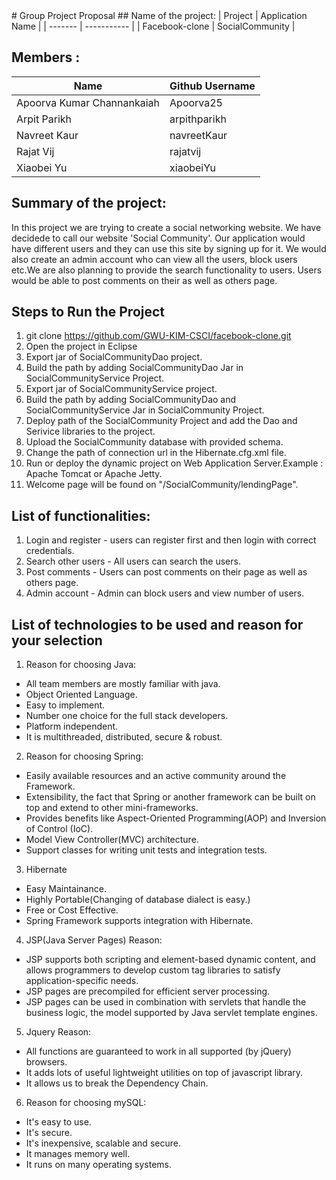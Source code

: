 <snippet>
  <content>
# Group Project Proposal
## Name of the project:
| Project | Application Name |
| ------- | ----------- |
| Facebook-clone | SocialCommunity |

## Members :

| Name                        | Github Username     |
| --------------------------- | ------------ |
| Apoorva Kumar Channankaiah  | Apoorva25    |
| Arpit Parikh                | arpithparikh |
| Navreet Kaur                | navreetKaur  |
| Rajat Vij                   | rajatvij     |
| Xiaobei Yu                  | xiaobeiYu    |

## Summary of the project:
In this project we are trying to create a social networking website. We have decidede to call our website 'Social Community'. Our application would have different users and they can use this site by signing up for it. We would also create an admin account who can view all the users, block users etc.We are also planning to provide the search functionality to users. Users would be able to post comments on their as well as others page.

## Steps to Run the Project
1. git clone https://github.com/GWU-KIM-CSCI/facebook-clone.git
2. Open the project in Eclipse
3. Export jar of SocialCommunityDao project.
4. Build the path by adding SocialCommunityDao Jar in SocialCommunityService Project.
5. Export jar of SocialCommunityService project.
6. Build the path by adding SocialCommunityDao and SocialCommunityService Jar in SocialCommunity Project.
7. Deploy path of the SocialCommunity Project and add the Dao and Serivice libraries to the project.
8. Upload the SocialCommunity database with provided schema.
9. Change the path of connection url in the Hibernate.cfg.xml file.
10. Run or deploy the dynamic project on Web Application Server.Example : Apache Tomcat or Apache Jetty. 
11. Welcome page will be found on "/SocialCommunity/lendingPage".
 
## List of functionalities:
1. Login and register - users can register first and then login with correct credentials.
2. Search other users - All users can search the users.
3. Post comments - Users can post comments on their page as well as others page.
4. Admin account - Admin can block users and view number of users.

## List of technologies to be used and reason for your selection
1. Reason for choosing Java:
  * All team members are mostly familiar with java.
  * Object Oriented Language.
  * Easy to implement.
  * Number one choice for the full stack developers.
  * Platform independent.
  * It is multithreaded, distributed, secure & robust.
2. Reason for choosing Spring:
  * Easily available resources and an active community around the Framework.
  * Extensibility, the fact that Spring or another framework can be built on top and extend to other mini-frameworks.
  * Provides benefits like Aspect-Oriented Programming(AOP) and Inversion of Control (IoC).
  * Model View Controller(MVC) architecture.
  * Support classes for writing unit tests and integration tests.
3. Hibernate
  * Easy Maintainance.
  * Highly Portable(Changing of database dialect is easy.)
  * Free or Cost Effective.
  * Spring Framework supports integration with Hibernate.
4. JSP(Java Server Pages) Reason:
  * JSP supports both scripting and element-based dynamic content, and allows programmers to develop custom tag libraries to satisfy application-specific needs.
  * JSP pages are precompiled for efficient server processing.
  * JSP pages can be used in combination with servlets that handle the business logic, the model supported by Java servlet template engines.
5. Jquery Reason:
  * All functions are guaranteed to work in all supported (by jQuery) browsers.
  * It adds lots of useful lightweight utilities on top of javascript library.
  * It allows us to break the Dependency Chain.
6. Reason for choosing mySQL:
  * It's easy to use.
  * It's secure.
  * It's inexpensive, scalable and secure.
  * It manages memory well.
  * It runs on many operating systems.
 
